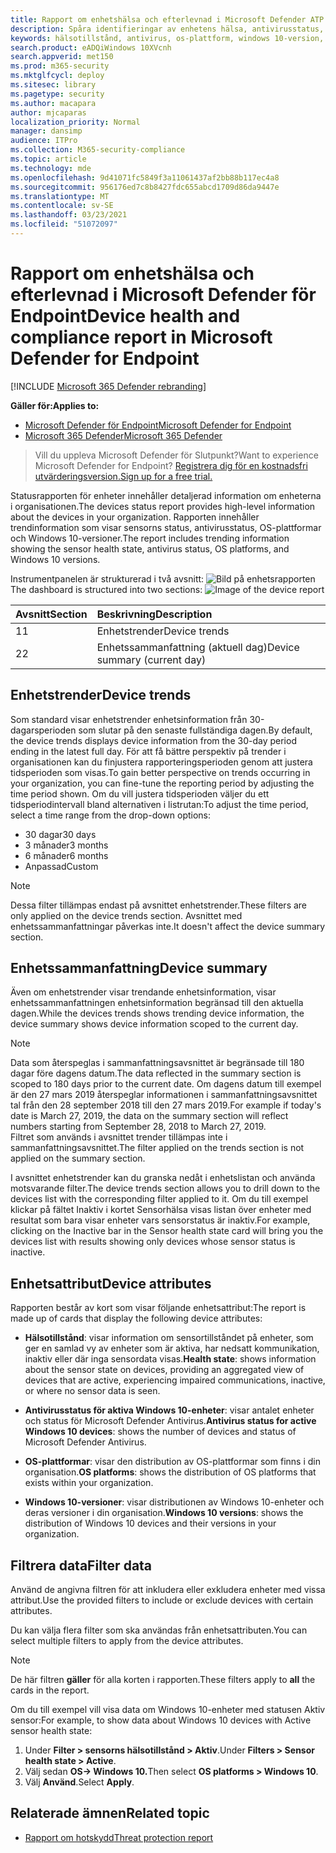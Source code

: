 ```yaml
---
title: Rapport om enhetshälsa och efterlevnad i Microsoft Defender ATP
description: Spåra identifieringar av enhetens hälsa, antivirusstatus, OS-plattform och Windows 10-versioner med hjälp av hälso- och efterlevnadsrapporten för enheter
keywords: hälsotillstånd, antivirus, os-plattform, windows 10-version, version, hälsa, efterlevnad, status
search.product: eADQiWindows 10XVcnh
search.appverid: met150
ms.prod: m365-security
ms.mktglfcycl: deploy
ms.sitesec: library
ms.pagetype: security
ms.author: macapara
author: mjcaparas
localization_priority: Normal
manager: dansimp
audience: ITPro
ms.collection: M365-security-compliance
ms.topic: article
ms.technology: mde
ms.openlocfilehash: 9d41071fc5849f3a11061437af2bb88b117ec4a8
ms.sourcegitcommit: 956176ed7c8b8427fdc655abcd1709d86da9447e
ms.translationtype: MT
ms.contentlocale: sv-SE
ms.lasthandoff: 03/23/2021
ms.locfileid: "51072097"
---
```

# <a name="device-health-and-compliance-report-in-microsoft-defender-for-endpoint"></a><span data-ttu-id="9b726-104">Rapport om enhetshälsa och efterlevnad i Microsoft Defender för Endpoint</span><span class="sxs-lookup"><span data-stu-id="9b726-104">Device health and compliance report in Microsoft Defender for Endpoint</span></span>

[!INCLUDE [Microsoft 365 Defender rebranding](../../includes/microsoft-defender.md)]


<span data-ttu-id="9b726-105">**Gäller för:**</span><span class="sxs-lookup"><span data-stu-id="9b726-105">**Applies to:**</span></span>
- [<span data-ttu-id="9b726-106">Microsoft Defender för Endpoint</span><span class="sxs-lookup"><span data-stu-id="9b726-106">Microsoft Defender for Endpoint</span></span>](https://go.microsoft.com/fwlink/p/?linkid=2146631)
- [<span data-ttu-id="9b726-107">Microsoft 365 Defender</span><span class="sxs-lookup"><span data-stu-id="9b726-107">Microsoft 365 Defender</span></span>](https://go.microsoft.com/fwlink/?linkid=2118804)


> <span data-ttu-id="9b726-108">Vill du uppleva Microsoft Defender för Slutpunkt?</span><span class="sxs-lookup"><span data-stu-id="9b726-108">Want to experience Microsoft Defender for Endpoint?</span></span> [<span data-ttu-id="9b726-109">Registrera dig för en kostnadsfri utvärderingsversion.</span><span class="sxs-lookup"><span data-stu-id="9b726-109">Sign up for a free trial.</span></span>](https://www.microsoft.com/microsoft-365/windows/microsoft-defender-atp?ocid=docs-wdatp-exposedapis-abovefoldlink)

<span data-ttu-id="9b726-110">Statusrapporten för enheter innehåller detaljerad information om enheterna i organisationen.</span><span class="sxs-lookup"><span data-stu-id="9b726-110">The devices status report provides high-level information about the devices in your organization.</span></span> <span data-ttu-id="9b726-111">Rapporten innehåller trendinformation som visar sensorns status, antivirusstatus, OS-plattformar och Windows 10-versioner.</span><span class="sxs-lookup"><span data-stu-id="9b726-111">The report includes trending information showing the sensor health state, antivirus status, OS platforms, and Windows 10 versions.</span></span>

<span data-ttu-id="9b726-112">Instrumentpanelen är strukturerad i två avsnitt: ![ Bild på enhetsrapporten](images/device-reports.png)</span><span class="sxs-lookup"><span data-stu-id="9b726-112">The dashboard is structured into two sections: ![Image of the device report](images/device-reports.png)</span></span>
 
<span data-ttu-id="9b726-113">Avsnitt</span><span class="sxs-lookup"><span data-stu-id="9b726-113">Section</span></span> | <span data-ttu-id="9b726-114">Beskrivning</span><span class="sxs-lookup"><span data-stu-id="9b726-114">Description</span></span>
:---|:---
<span data-ttu-id="9b726-115">1</span><span class="sxs-lookup"><span data-stu-id="9b726-115">1</span></span> | <span data-ttu-id="9b726-116">Enhetstrender</span><span class="sxs-lookup"><span data-stu-id="9b726-116">Device trends</span></span>
<span data-ttu-id="9b726-117">2</span><span class="sxs-lookup"><span data-stu-id="9b726-117">2</span></span> | <span data-ttu-id="9b726-118">Enhetssammanfattning (aktuell dag)</span><span class="sxs-lookup"><span data-stu-id="9b726-118">Device summary (current day)</span></span>
 
 
## <a name="device-trends"></a><span data-ttu-id="9b726-119">Enhetstrender</span><span class="sxs-lookup"><span data-stu-id="9b726-119">Device trends</span></span> 
<span data-ttu-id="9b726-120">Som standard visar enhetstrender enhetsinformation från 30-dagarsperioden som slutar på den senaste fullständiga dagen.</span><span class="sxs-lookup"><span data-stu-id="9b726-120">By default, the device trends displays device information from the 30-day period ending in the latest full day.</span></span> <span data-ttu-id="9b726-121">För att få bättre perspektiv på trender i organisationen kan du finjustera rapporteringsperioden genom att justera tidsperioden som visas.</span><span class="sxs-lookup"><span data-stu-id="9b726-121">To gain better perspective on trends occurring in your organization, you can fine-tune the reporting period by adjusting the time period shown.</span></span> <span data-ttu-id="9b726-122">Om du vill justera tidsperioden väljer du ett tidsperiodintervall bland alternativen i listrutan:</span><span class="sxs-lookup"><span data-stu-id="9b726-122">To adjust the time period, select a time range from the drop-down options:</span></span>
 
- <span data-ttu-id="9b726-123">30 dagar</span><span class="sxs-lookup"><span data-stu-id="9b726-123">30 days</span></span>
- <span data-ttu-id="9b726-124">3 månader</span><span class="sxs-lookup"><span data-stu-id="9b726-124">3 months</span></span>
- <span data-ttu-id="9b726-125">6 månader</span><span class="sxs-lookup"><span data-stu-id="9b726-125">6 months</span></span>
- <span data-ttu-id="9b726-126">Anpassad</span><span class="sxs-lookup"><span data-stu-id="9b726-126">Custom</span></span>

>[!NOTE]
><span data-ttu-id="9b726-127">Dessa filter tillämpas endast på avsnittet enhetstrender.</span><span class="sxs-lookup"><span data-stu-id="9b726-127">These filters are only applied on the device trends section.</span></span> <span data-ttu-id="9b726-128">Avsnittet med enhetssammanfattningar påverkas inte.</span><span class="sxs-lookup"><span data-stu-id="9b726-128">It doesn't affect the device summary section.</span></span>

## <a name="device-summary"></a><span data-ttu-id="9b726-129">Enhetssammanfattning</span><span class="sxs-lookup"><span data-stu-id="9b726-129">Device summary</span></span> 
<span data-ttu-id="9b726-130">Även om enhetstrender visar trendande enhetsinformation, visar enhetssammanfattningen enhetsinformation begränsad till den aktuella dagen.</span><span class="sxs-lookup"><span data-stu-id="9b726-130">While the devices trends shows trending device information, the device summary shows device information scoped to the current day.</span></span> 

>[!NOTE]
><span data-ttu-id="9b726-131">Data som återspeglas i sammanfattningsavsnittet är begränsade till 180 dagar före dagens datum.</span><span class="sxs-lookup"><span data-stu-id="9b726-131">The data reflected in the summary section is scoped to 180 days prior to the current date.</span></span> <span data-ttu-id="9b726-132">Om dagens datum till exempel är den 27 mars 2019 återspeglar informationen i sammanfattningsavsnittet tal från den 28 september 2018 till den 27 mars 2019.</span><span class="sxs-lookup"><span data-stu-id="9b726-132">For example if today's date is March 27, 2019, the data on the summary section will reflect numbers starting from September 28, 2018 to March 27, 2019.</span></span><br>
> <span data-ttu-id="9b726-133">Filtret som används i avsnittet trender tillämpas inte i sammanfattningsavsnittet.</span><span class="sxs-lookup"><span data-stu-id="9b726-133">The filter applied on the trends section is not applied on the summary section.</span></span> 
 
<span data-ttu-id="9b726-134">I avsnittet enhetstrender kan du granska nedåt i enhetslistan och använda motsvarande filter.</span><span class="sxs-lookup"><span data-stu-id="9b726-134">The device trends section allows you to drill down to the devices list with the corresponding filter applied to it.</span></span> <span data-ttu-id="9b726-135">Om du till exempel klickar på fältet Inaktiv i kortet Sensorhälsa visas listan över enheter med resultat som bara visar enheter vars sensorstatus är inaktiv.</span><span class="sxs-lookup"><span data-stu-id="9b726-135">For example, clicking on the Inactive bar in the Sensor health state card will bring you the devices list with results showing only devices whose sensor status is inactive.</span></span> 
 
 
 
## <a name="device-attributes"></a><span data-ttu-id="9b726-136">Enhetsattribut</span><span class="sxs-lookup"><span data-stu-id="9b726-136">Device attributes</span></span>
<span data-ttu-id="9b726-137">Rapporten består av kort som visar följande enhetsattribut:</span><span class="sxs-lookup"><span data-stu-id="9b726-137">The report is made up of cards that display the following device attributes:</span></span>
 
- <span data-ttu-id="9b726-138">**Hälsotillstånd**: visar information om sensortillståndet på enheter, som ger en samlad vy av enheter som är aktiva, har nedsatt kommunikation, inaktiv eller där inga sensordata visas.</span><span class="sxs-lookup"><span data-stu-id="9b726-138">**Health state**: shows information about the sensor state on devices, providing an aggregated view of devices that are active, experiencing impaired communications, inactive, or where no sensor data is seen.</span></span>
  
- <span data-ttu-id="9b726-139">**Antivirusstatus för aktiva Windows 10-enheter**: visar antalet enheter och status för Microsoft Defender Antivirus.</span><span class="sxs-lookup"><span data-stu-id="9b726-139">**Antivirus status for active Windows 10 devices**: shows the number of devices and status of Microsoft Defender Antivirus.</span></span>
    
- <span data-ttu-id="9b726-140">**OS-plattformar**: visar den distribution av OS-plattformar som finns i din organisation.</span><span class="sxs-lookup"><span data-stu-id="9b726-140">**OS platforms**: shows the distribution of OS platforms that exists within your organization.</span></span> 
 
- <span data-ttu-id="9b726-141">**Windows 10-versioner**: visar distributionen av Windows 10-enheter och deras versioner i din organisation.</span><span class="sxs-lookup"><span data-stu-id="9b726-141">**Windows 10 versions**: shows the distribution of Windows 10 devices and their versions in your organization.</span></span>
 
 
 
## <a name="filter-data"></a><span data-ttu-id="9b726-142">Filtrera data</span><span class="sxs-lookup"><span data-stu-id="9b726-142">Filter data</span></span>
 
<span data-ttu-id="9b726-143">Använd de angivna filtren för att inkludera eller exkludera enheter med vissa attribut.</span><span class="sxs-lookup"><span data-stu-id="9b726-143">Use the provided filters to include or exclude devices with certain attributes.</span></span>

<span data-ttu-id="9b726-144">Du kan välja flera filter som ska användas från enhetsattributen.</span><span class="sxs-lookup"><span data-stu-id="9b726-144">You can select multiple filters to apply from the device attributes.</span></span> 
 
>[!NOTE]
><span data-ttu-id="9b726-145">De här filtren **gäller** för alla korten i rapporten.</span><span class="sxs-lookup"><span data-stu-id="9b726-145">These filters apply to **all** the cards in the report.</span></span>
 
<span data-ttu-id="9b726-146">Om du till exempel vill visa data om Windows 10-enheter med statusen Aktiv sensor:</span><span class="sxs-lookup"><span data-stu-id="9b726-146">For example, to show data about Windows 10 devices with Active sensor health state:</span></span>
 
1. <span data-ttu-id="9b726-147">Under **Filter > sensorns hälsotillstånd > Aktiv**.</span><span class="sxs-lookup"><span data-stu-id="9b726-147">Under **Filters > Sensor health state > Active**.</span></span>
2. <span data-ttu-id="9b726-148">Välj sedan **OS-> Windows 10.**</span><span class="sxs-lookup"><span data-stu-id="9b726-148">Then select **OS platforms > Windows 10**.</span></span>
3. <span data-ttu-id="9b726-149">Välj **Använd**.</span><span class="sxs-lookup"><span data-stu-id="9b726-149">Select **Apply**.</span></span>


## <a name="related-topic"></a><span data-ttu-id="9b726-150">Relaterade ämnen</span><span class="sxs-lookup"><span data-stu-id="9b726-150">Related topic</span></span>
- [<span data-ttu-id="9b726-151">Rapport om hotskydd</span><span class="sxs-lookup"><span data-stu-id="9b726-151">Threat protection report</span></span>](threat-protection-reports.md)

